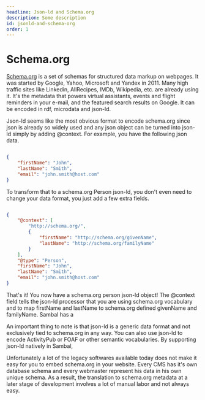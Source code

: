```yaml
---
headline: Json-ld and Schema.org
description: Some description
id: jsonld-and-schema-org
order: 1
---
```


# Schema.org

[Schema.org](https://schema.org/) is a set of schemas for structured data markup on webpages.  It was started by Google, Yahoo, Microsoft and Yandex in 2011.  Many high traffic sites like Linkedin, AllRecipes, IMDb, Wikipedia, etc. are already using it.  It's the metadata that powers virtual assistants, events and flight reminders in your e-mail, and the featured search results on Google.  It can be encoded in rdf, microdata and json-ld.

Json-ld seems like the most obvious format to encode schema.org since json is already so widely used and any json object can be turned into json-ld simply by adding @context.  For example, you have the following json data.

```json

{
    "firstName": "John",
    "lastName": "Smith",
    "email": "john.smith@host.com"
}

```

To transform that to a schema.org Person json-ld, you don't even need to change your data format, you just add a few extra fields.

```json

{
    "@context": [
        "http://schema.org/",
        {
            "firstName": "http://schema.org/givenName",
            "lastName": "http://schema.org/familyName"
        }
    ],
    "@type": "Person",
    "firstName": "John",
    "lastName": "Smith",
    "email": "john.smith@host.com"
}

```

That's it!  You now have a schema.org person json-ld object!  The @context field tells the json-ld processor that you are using schema.org vocabulary and to map firstName and lastName to schema.org defined givenName and familyName.  Sambal has a 



An important thing to note is that json-ld is a generic data format and not exclusively tied to schema.org in any way.  You can also use json-ld to encode ActivityPub or FOAF or other semantic vocabularies.  By supporting json-ld natively in Sambal, 

Unfortunately a lot of the legacy softwares available today does not make it easy for you to embed schema.org in your website.  Every CMS has it's own database schema and every webmaster represent his data in his own unique schema.  As a result, the translation to schema.org metadata at a later stage of development involves a lot of manual labor and not always easy.


